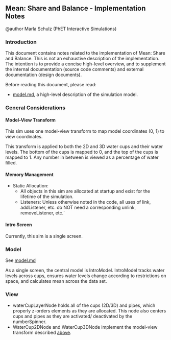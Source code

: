 ## Mean: Share and Balance - Implementation Notes
@author Marla Schulz (PhET Interactive Simulations)

### Introduction

This document contains notes related to the implementation of Mean: Share and Balance. This is not an exhaustive description of the implementation. The intention is to provide a concise high-level overview, and to supplement the internal documentation (source code comments) and external documentation (design documents).

Before reading this document, please read:

- [model.md](https://github.com/phetsims/mean-share-and-balance/blob/master/doc/model.md), a high-level description of the simulation model.

### General Considerations

#### Model-View Transform
This sim uses one model-view transform to map model coordinates (0, 1) to view coordinates.

This transform is applied to both the 2D and 3D water cups and their water levels. The bottom of the cups is mapped to 0, and the top of the cups is mapped to 1. Any number in between is viewed as a percentage of water filled. 

#### Memory Management
- Static Allocation:
  - All objects in this sim are allocated at startup and exist for the lifetime of the simulation. 
  - Listeners: Unless otherwise noted in the code, all uses of link, addListener, etc. do NOT need a corresponding unlink, removeListener, etc.`

#### Intro Screen

Currently, this sim is a single screen.

### Model

See [model.md](https://github.com/phetsims/mean-share-and-balance/blob/master/doc/model.md)

As a single screen, the central model is IntroModel. IntroModel tracks water levels across cups, ensures water levels change according to restrictions on space, and calculates mean across the data set.

### View
- waterCupLayerNode holds all of the cups (2D/3D) and pipes, which properly z-orders elements as they are allocated. This node also centers cups and pipes as they are activated/ deactivated by the numberSpinner.
- WaterCup2DNode and WaterCup3DNode implement the model-view transform described [above](#model-view-transform).
